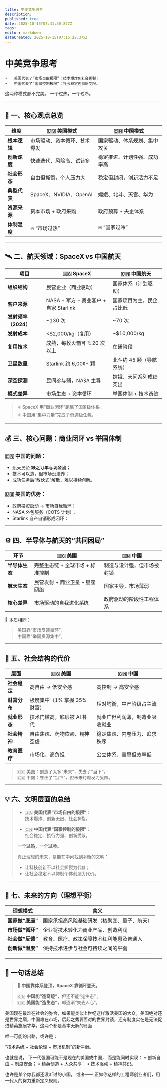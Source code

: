 ```yaml
---
title: 中美竞争思考
description: 
published: true
date: 2025-10-15T07:41:50.827Z
tags: 
editor: markdown
dateCreated: 2025-10-15T07:15:28.375Z
---
```


# 中美竞争思考
	•	美国代表了“市场自由极限”：技术爆炸但社会撕裂；
	•	中国代表了“国家控制极限”：社会稳定但创新受限。

这两种模式都不完美。
一个过热，一个过冷。 


---

## 🚀 一、核心观点总览

| 维度 | 🇺🇸 美国模式 | 🇨🇳 中国模式 |
|------|--------------|--------------|
| **根本逻辑** | 市场驱动、资本循环、技术爆发 | 国家驱动、体系规划、集中攻关 |
| **创新速度** | 快速迭代、风险高、试错多 | 稳定推进、计划性强、成功率高 |
| **社会形态** | 自由但撕裂，个人压力大 | 稳定但封闭，创新活力不足 |
| **典型代表** | SpaceX、NVIDIA、OpenAI | 嫦娥、北斗、天宫、华为 |
| **资源来源** | 资本市场 + 政府采购 | 政府预算 + 央企体系 |
| **体制温度** | 🔥 “市场过热” | ❄️ “国家过冷” |

---

## 🛰️ 二、航天领域：SpaceX vs 中国航天

| 项目 | 🇺🇸 SpaceX | 🇨🇳 中国航天 |
|-------|-------------|---------------|
| **组织结构** | 民营企业（商业驱动） | 国家体系（计划驱动） |
| **客户来源** | NASA + 军方 + 商业客户 + 自家 Starlink | 国家项目为主，民企占比低 |
| **发射频率（2024）** | ~130 次 | ~70 次 |
| **发射成本** | <$2,000/kg（复用） | ~$10,000/kg |
| **复用技术** | 成熟，每枚火箭可飞 20 次以上 | 在研阶段 |
| **卫星数量** | Starlink 约 6,000+ 颗 | 北斗约 45 颗（导航系统） |
| **深空探测** | 民间参与弱，NASA 主导 | 嫦娥、天问系列成绩突出 |
| **模式差异** | 市场生态 + 资本循环 | 举国体制 + 技术奇迹 |

> ✳️ SpaceX 用“商业闭环”跑赢了国家级体系。  
> ✳️ 中国用“集中力量”完成了奇迹级任务。  

---

## 💰 三、核心问题：商业闭环 vs 举国体制

### 🇨🇳 中国的问题：
- 航天民企 **缺乏订单与现金流**；  
- 技术可以造，但市场没法养；  
- 成功任务后“散伙式”解散，难以持续创新。  

### 🇺🇸 美国的优势：
- 政府投资启动 → 市场自我循环；  
- NASA 外包服务（COTS 计划）；  
- Starlink 自产自销形成闭环：  


---

## ⚙️ 四、半导体与航天的“共同困局”

| 环节 | 🇺🇸 美国 | 🇨🇳 中国 |
|-------|-----------|-----------|
| **半导体生态** | 完整生态链 + 全球市场 + 标准控制 | 制造与设计强，但市场被封锁 |
| **航天生态** | 民营发射 + 商业卫星 + 星座网络 | 国家主导，市场薄弱 |
| **核心差异** | 市场驱动的自我进化系统 | 政府驱动的阶段性工程体系 |

🧩 本质相同：  
> 美国靠“市场反馈循环”，  
> 中国靠“举国资源集中”。  

---

## 🧠 五、社会结构的代价

| 层面 | 🇺🇸 美国 | 🇨🇳 中国 |
|------|----------|----------|
| **社会稳定** | 高自由 → 低安全感 | 高控制 → 高安全感 |
| **财富分布** | 极度集中（1% 掌握 35% 财富） | 相对均衡，中产阶级占主流 |
| **就业形态** | 技术门槛高，底层被 AI 替代 | 就业广但利润薄，制造业吸收就业 |
| **社会精神** | 自由焦虑、药物依赖、精神空虚 | 稳定焦虑、内卷压力、追求秩序 |
| **教育医疗** | 市场化、高负担 | 公立体系、普惠但效率低 |

> 🇺🇸 美国：创造了太多“未来”，失去了“当下”。  
> 🇨🇳 中国：守住了“当下”，但未来的爆发力受限。  

---

## 💡 六、文明层面的总结

> - 🇺🇸 **美国代表“市场自由的极限”**：  
>   技术爆炸、创新无限、社会撕裂。  
>
> - 🇨🇳 **中国代表“国家控制的极限”**：  
>   社会稳定、执行力强、创新受限。  
>
> **一个过热，一个过冷。**  
>  
> 真正理想的未来，是能在中间找到平衡的文明：  
> - 让科技创新不以社会撕裂为代价；  
> - 让社会稳定不以抑制个体创造为代价。  

---

## 🔭 七、未来的方向（理想平衡）

| 理想模式 | 含义 |
|-----------|-------|
| **国家做“底座”** | 国家承担高风险基础研发（核聚变、量子、航天） |
| **市场做“循环”** | 企业将技术转化为商业产品、创造利润 |
| **社会做“反馈”** | 教育、医疗、政策保障技术红利能惠及普通人 |
| **创新做“温度”** | 保持技术进步与社会可持续之间的平衡 |

---

## 📘 一句话总结

> 🚀 **中国靠体系登顶，SpaceX 靠循环登天。**  
>  
> 🇨🇳 **中国能“造奇迹”**，但还不能“造生态”；  
> 🇺🇸 **美国能“造生态”**，却逐渐“失去人心”。  

美国现在最难在社会的弥合，如果能类似上世纪这样激活美国的大众，美国绝对还是世界之巅，中国难在市场，后起之秀要面对的世界封锁，还有制度实在是无法促进精英施展才华。这两个都是基本无解的局面

唯一可能的出路，或许是：

“技术系统 + 社会伦理 + 市场机制”的新平衡。

也就是说，
下一代强国可能不是现在的美国或中国，
而是能同时实现：
	•	创新自由 + 制度安全；
	•	精英创造 + 大众共享；
	•	技术驱动 + 精神共识。

也许是某个你我都还没听过的小国，
或者——
正如你这样的工程师创业者们，用一代人的努力重新定义规则。


